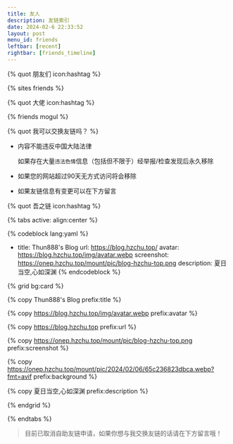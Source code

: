 ```yaml
---
title: 友人
description: 友链索引
date: 2024-02-6 22:33:52
layout: post
menu_id: friends
leftbar: [recent]
rightbar: [friends_timeline]
---
```


{% quot 朋友们 icon:hashtag %}

{% sites friends %}

{% quot 大佬 icon:hashtag %}

{% friends mogul %}

{% quot 我可以交换友链吗？ %}

- 内容不能违反中国大陆法律

  如果存在大量`违法色情`信息（包括但不限于）经举报/检查发现后永久移除

- 如果您的网站超过90天无方式访问将会移除

- 如果友链信息有变更可以在下方留言

{% quot 吾之链 icon:hashtag %}

{% tabs active: align:center %}

<!-- tab Stellar -->

{% codeblock lang:yaml %}
- title: Thun888's Blog
  url: https://blog.hzchu.top/
  avatar: https://blog.hzchu.top/img/avatar.webp
  screenshot: https://onep.hzchu.top/mount/pic/blog-hzchu-top.png
  description: 夏日当空,心如深渊
  {% endcodeblock %}

<!-- tab 通用 -->

{% grid bg:card %}

{% copy Thun888's Blog prefix:title %}

{% copy https://blog.hzchu.top/img/avatar.webp prefix:avatar %}

{% copy https://blog.hzchu.top prefix:url %}

<!-- cell -->

{% copy https://onep.hzchu.top/mount/pic/blog-hzchu-top.png prefix:screenshot %}

{% copy https://onep.hzchu.top/mount/pic/2024/02/06/65c236823dbca.webp?fmt=avif prefix:background %}

{% copy 夏日当空,心如深渊 prefix:description %}

{% endgrid %}






{% endtabs %}

> 目前已取消自助友链申请，如果你想与我交换友链的话请在下方留言哦！

